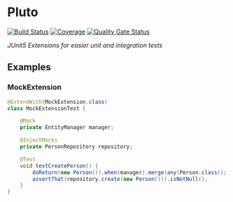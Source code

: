 # Pluto 
[![Build Status](https://secure.travis-ci.org/toberkoe/pluto.png)](http://travis-ci.org/toberkoe/pluto) [![Coverage](https://sonarcloud.io/api/project_badges/measure?project=de.toberkoe.tools%3Apluto&metric=coverage)](https://sonarcloud.io/dashboard?id=de.toberkoe.tools%3Apluto) [![Quality Gate Status](https://sonarcloud.io/api/project_badges/measure?project=de.toberkoe.tools%3Apluto&metric=alert_status)](https://sonarcloud.io/dashboard?id=de.toberkoe.tools%3Apluto)

[//]: # (add badges for maven central) 

*JUnit5 Extensions for easier unit and integration tests*

## Examples

### MockExtension

``` java
@ExtendWith(MockExtension.class)
class MockExtensionTest {

    @Mock
    private EntityManager manager;

    @InjectMocks
    private PersonRepository repository;

    @Test
    void testCreatePerson() {
        doReturn(new Person()).when(manager).merge(any(Person.class));
        assertThat(repository.create(new Person())).isNotNull();
    }
}
```


[//]: # (PersistenceExtension)

[//]: # (Latest News)

[//]: # (About)

[//]: # (Quickstart Maven and Gradle)

[//]: # (Wiki)
